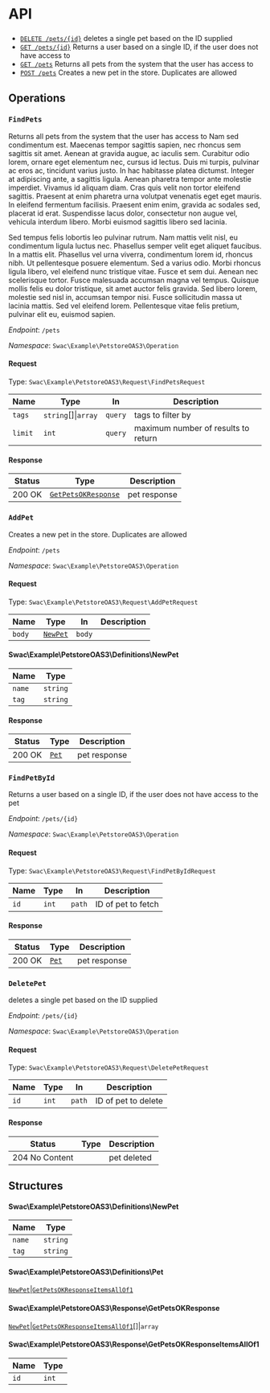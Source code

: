 # API

### 

* [`DELETE /pets/{id}`](#deletepet) deletes a single pet based on the ID supplied
* [`GET /pets/{id}`](#findpetbyid) Returns a user based on a single ID, if the user does not have access to
* [`GET /pets`](#findpets) Returns all pets from the system that the user has access to
* [`POST /pets`](#addpet) Creates a new pet in the store.  Duplicates are allowed



## Operations

### `FindPets`

Returns all pets from the system that the user has access to
Nam sed condimentum est. Maecenas tempor sagittis sapien, nec rhoncus sem
sagittis sit amet. Aenean at gravida augue, ac iaculis sem. Curabitur odio
lorem, ornare eget elementum nec, cursus id lectus. Duis mi turpis,
pulvinar ac eros ac, tincidunt varius justo. In hac habitasse platea
dictumst. Integer at adipiscing ante, a sagittis ligula. Aenean pharetra
tempor ante molestie imperdiet. Vivamus id aliquam diam. Cras quis velit
non tortor eleifend sagittis. Praesent at enim pharetra urna volutpat
venenatis eget eget mauris. In eleifend fermentum facilisis. Praesent enim
enim, gravida ac sodales sed, placerat id erat. Suspendisse lacus dolor,
consectetur non augue vel, vehicula interdum libero. Morbi euismod sagittis
libero sed lacinia.

Sed tempus felis lobortis leo pulvinar rutrum. Nam mattis velit nisl, eu
condimentum ligula luctus nec. Phasellus semper velit eget aliquet
faucibus. In a mattis elit. Phasellus vel urna viverra, condimentum lorem
id, rhoncus nibh. Ut pellentesque posuere elementum. Sed a varius odio.
Morbi rhoncus ligula libero, vel eleifend nunc tristique vitae. Fusce et
sem dui. Aenean nec scelerisque tortor. Fusce malesuada accumsan magna vel
tempus. Quisque mollis felis eu dolor tristique, sit amet auctor felis
gravida. Sed libero lorem, molestie sed nisl in, accumsan tempor nisi.
Fusce sollicitudin massa ut lacinia mattis. Sed vel eleifend lorem.
Pellentesque vitae felis pretium, pulvinar elit eu, euismod sapien.


_Endpoint_: `/pets`

_Namespace_: `Swac\Example\PetstoreOAS3\Operation`

#### Request
Type: `Swac\Example\PetstoreOAS3\Request\FindPetsRequest`

|Name   |Type                   |In     |Description                        |
|-------|-----------------------|-------|-----------------------------------|
|`tags` |`string`[]&#124;`array`|`query`|tags to filter by                  |
|`limit`|`int`                  |`query`|maximum number of results to return|





#### Response


|Status|Type                                                                    |Description |
|------|------------------------------------------------------------------------|------------|
|200 OK|[`GetPetsOKResponse`](#swacexamplepetstoreoas3responsegetpetsokresponse)|pet response|

### `AddPet`

Creates a new pet in the store.  Duplicates are allowed

_Endpoint_: `/pets`

_Namespace_: `Swac\Example\PetstoreOAS3\Operation`

#### Request
Type: `Swac\Example\PetstoreOAS3\Request\AddPetRequest`

|Name  |Type                                                 |In    |Description|
|------|-----------------------------------------------------|------|-----------|
|`body`|[`NewPet`](#swacexamplepetstoreoas3definitionsnewpet)|`body`|           |


#### Swac\Example\PetstoreOAS3\Definitions\NewPet
|Name  |Type    |
|------|--------|
|`name`|`string`|
|`tag` |`string`|



#### Response


|Status|Type                                           |Description |
|------|-----------------------------------------------|------------|
|200 OK|[`Pet`](#swacexamplepetstoreoas3definitionspet)|pet response|

### `FindPetById`

Returns a user based on a single ID, if the user does not have access to
the pet

_Endpoint_: `/pets/{id}`

_Namespace_: `Swac\Example\PetstoreOAS3\Operation`

#### Request
Type: `Swac\Example\PetstoreOAS3\Request\FindPetByIdRequest`

|Name|Type |In    |Description       |
|----|-----|------|------------------|
|`id`|`int`|`path`|ID of pet to fetch|





#### Response


|Status|Type                                           |Description |
|------|-----------------------------------------------|------------|
|200 OK|[`Pet`](#swacexamplepetstoreoas3definitionspet)|pet response|

### `DeletePet`

deletes a single pet based on the ID supplied

_Endpoint_: `/pets/{id}`

_Namespace_: `Swac\Example\PetstoreOAS3\Operation`

#### Request
Type: `Swac\Example\PetstoreOAS3\Request\DeletePetRequest`

|Name|Type |In    |Description        |
|----|-----|------|-------------------|
|`id`|`int`|`path`|ID of pet to delete|





#### Response


|Status        |Type|Description|
|--------------|----|-----------|
|204 No Content|    |pet deleted|



## Structures

#### Swac\Example\PetstoreOAS3\Definitions\NewPet
|Name  |Type    |
|------|--------|
|`name`|`string`|
|`tag` |`string`|

#### Swac\Example\PetstoreOAS3\Definitions\Pet
[`NewPet`](#swacexamplepetstoreoas3definitionsnewpet)&#124;[`GetPetsOKResponseItemsAllOf1`](#swacexamplepetstoreoas3responsegetpetsokresponseitemsallof1)
#### Swac\Example\PetstoreOAS3\Response\GetPetsOKResponse
[`NewPet`](#swacexamplepetstoreoas3definitionsnewpet)&#124;[`GetPetsOKResponseItemsAllOf1`](#swacexamplepetstoreoas3responsegetpetsokresponseitemsallof1)[]&#124;`array`
#### Swac\Example\PetstoreOAS3\Response\GetPetsOKResponseItemsAllOf1
|Name|Type |
|----|-----|
|`id`|`int`|


